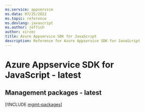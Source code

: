 ```yaml
---
ms.service: appservice
ms.data: 07/25/2022
ms.topic: reference
ms.devlang: javascript
ms.author: jeffish
author: xirzec
title: Azure Appservice SDK for JavaScript
description: Reference for Azure Appservice SDK for JavaScript
---
```

# Azure Appservice SDK for JavaScript - latest

## Management packages - latest
[!INCLUDE [mgmt-packages](appservice-mgmt-index.md)]